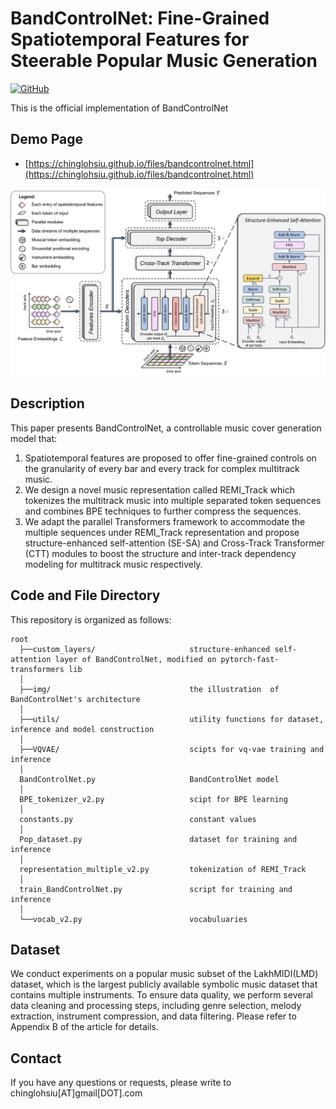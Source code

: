 # BandControlNet: Fine-Grained Spatiotemporal Features for Steerable Popular Music Generation
[![GitHub](https://img.shields.io/badge/GitHub-demo%20page-blue?logo=Github&style=flat-round)](https://chinglohsiu.github.io/files/bandcontrolnet.html)

This is the official implementation of BandControlNet

## Demo Page
- [https://chinglohsiu.github.io/files/bandcontrolnet.html](https://chinglohsiu.github.io/files/bandcontrolnet.html)

<img alt="BandControlNet architecture" src="img/model_overall.png">

## Description
This paper presents BandControlNet, a controllable music cover generation model that:
1. Spatiotemporal features are proposed to offer fine-grained controls on the granularity of every bar and every track for complex multitrack music.
2. We design a novel music representation called REMI_Track which tokenizes the multitrack music into multiple separated token sequences and combines BPE techniques to further compress the sequences.
3. We adapt the parallel Transformers framework to accommodate the multiple sequences under REMI_Track representation and propose structure-enhanced self-attention (SE-SA) and Cross-Track Transformer (CTT) modules to boost the structure and inter-track dependency modeling for multitrack music respectively.

## Code and File Directory
This repository is organized as follows:
```
root
  ├──custom_layers/                     structure-enhanced self-attention layer of BandControlNet, modified on pytorch-fast-transformers lib
  │    
  ├──img/                               the illustration  of BandControlNet's architecture
  │    
  ├──utils/                             utility functions for dataset, inference and model construction
  │    
  ├──VQVAE/                             scipts for vq-vae training and inference
  │   
  BandControlNet.py                     BandControlNet model
  │   
  BPE_tokenizer_v2.py                   scipt for BPE learning
  │   
  constants.py                          constant values
  │   
  Pop_dataset.py                        dataset for training and inference
  │   
  representation_multiple_v2.py         tokenization of REMI_Track    
  │   
  train_BandControlNet.py               script for training and inference    
  │ 
  └──vocab_v2.py                        vocabuluaries
```

## Dataset
We conduct experiments on a popular music subset of the LakhMIDI(LMD) dataset, which is the largest publicly available symbolic music dataset that contains multiple instruments. To ensure data quality, we perform several data cleaning and processing steps, including genre selection, melody extraction, instrument compression, and data filtering. Please refer to Appendix B of the article for details.

## Contact
If you have any questions or requests, please write to chinglohsiu[AT]gmail[DOT].com
